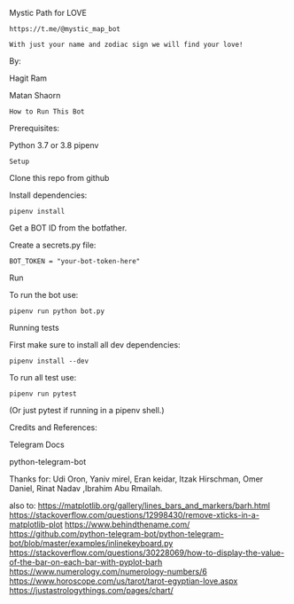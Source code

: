 Mystic Path for LOVE

	https://t.me/@mystic_map_bot

	With just your name and zodiac sign we will find your love!

By:

Hagit Ram

Matan Shaorn


	How to Run This Bot

Prerequisites:

Python 3.7 or 3.8
pipenv


	Setup


Clone this repo from github


Install dependencies: 	
	
	pipenv install


Get a BOT ID from the botfather.


Create a secrets.py file:

 	BOT_TOKEN = "your-bot-token-here"



Run

To run the bot use:

	pipenv run python bot.py

Running tests

First make sure to install all dev dependencies:

	pipenv install --dev

To run all test  use:

	pipenv run pytest
(Or just pytest if running in a pipenv shell.)


Credits and References:

Telegram Docs

python-telegram-bot


Thanks for: Udi Oron, Yaniv mirel, Eran keidar, Itzak Hirschman, Omer Daniel, Rinat Nadav ,Ibrahim Abu Rmailah.

also to:
https://matplotlib.org/gallery/lines_bars_and_markers/barh.html
https://stackoverflow.com/questions/12998430/remove-xticks-in-a-matplotlib-plot
https://www.behindthename.com/
https://github.com/python-telegram-bot/python-telegram-bot/blob/master/examples/inlinekeyboard.py
https://stackoverflow.com/questions/30228069/how-to-display-the-value-of-the-bar-on-each-bar-with-pyplot-barh
https://www.numerology.com/numerology-numbers/6
https://www.horoscope.com/us/tarot/tarot-egyptian-love.aspx
https://justastrologythings.com/pages/chart/
